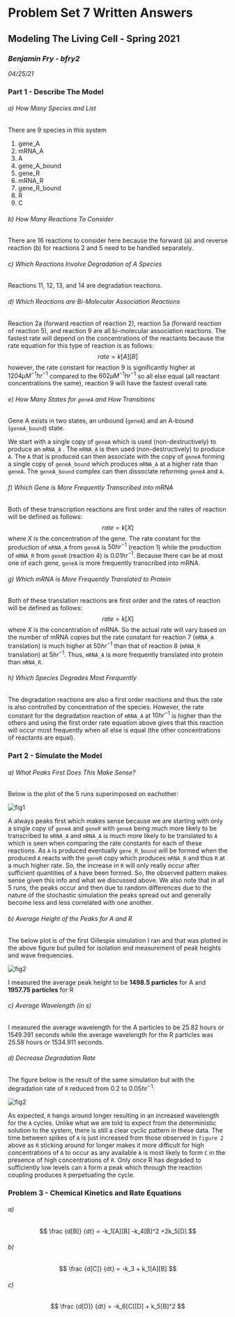 # Problem Set 7 Written Answers

## Modeling The Living Cell - Spring 2021

### *Benjamin Fry - bfry2*

*04/25/21*

### Part 1 - Describe The Model

###### a) How Many Species and List

There are 9 species in this system

1. gene_A
2. mRNA_A
3. A
4. gene_A_bound
5. gene_R
6. mRNA_R
7. gene_R_bound
8. R
9. C

###### b) How Many Reactions To Consider

There are 16 reactions to consider here because the forward (a) and reverse reaction (b) for reactions 2 and 5 need to be handled separately. 

###### c) Which Reactions Involve Degradation of A Species

Reactions 11, 12, 13, and 14 are degradation reactions. 

###### d) Which Reactions are Bi-Molecular Association Reactions

Reaction 2a (forward reaction of reaction 2), reaction 5a (forward reaction of reaction 5), and reaction 9 are all bi-molecular association reactions. The fastest rate will depend on the concentrations of the reactants because the rate equation for this type of reaction is as follows:
$$
rate = k[A][B]
$$
however, the rate constant for reaction 9 is significantly higher at $1204\mu M^{-1}hr^{-1}$ compared to the $602\mu M^{-1}hr^{-1}$ so all else equal (all reactant concentrations the same), reaction 9 will have the fastest overall rate.

###### e) How Many States for `geneA` and How Transitions

Gene A exists in two states, an unbound (`geneA`) and an A-bound (`geneA_bound`) state. 

We start with a single copy of `geneA` which is used (non-destructively) to produce an `mRNA_A` . The `mRNA_A` is then used (non-destructively) to produce `A`. The `A` that is produced can then associate with the copy of `geneA` forming a single copy of `geneA_bound` which produces `mRNA_A` at a higher rate than `geneA`. The `geneA_bound` complex can then dissociate reforming `geneA` and `A`.

###### f) Which Gene is More Frequently Transcribed into mRNA

Both of these transcription reactions are first order and the rates of reaction will be defined as follows:
$$
rate = k[X]
$$
where $X$ is the concentration of the gene. The rate constant for the production of `mRNA_A` from `geneA` is $50hr^{-1}$ (reaction 1) while the production of `mRNA_R` from `geneR` (reaction 4) is $0.01hr^{-1}$. Because there can be at most one of each gene, `geneA` is more frequently transcribed into mRNA. 

###### g) Which mRNA is More Frequently Translated to Protein

Both of these translation reactions are first order and the rates of reaction will be defined as follows:
$$
rate = k[X]
$$
where $X$ is the concentration of mRNA. So the actual rate will vary based on the number of mRNA copies but the rate constant for reaction 7 (`mRNA_A` translation) is much higher at $50hr^{-1}$ than that of reaction 8 (`mRNA_R` translation) at $5hr^{-1}$. Thus, `mRNA_A` is more frequently translated into protein than `mRNA_R`.

###### h) Which Species Degrades Most Frequently

The degradation reactions are also a first order reactions and thus the rate is also controlled by concentration of the species. However, the rate constant for the degradation reaction of `mRNA_A` at $10hr^{-1}$ is higher than the others and using the first order rate equation above gives that this reaction will occur most frequently when all else is equal (the other concentrations of reactants are equal).



### Part 2 - Simulate the Model

###### a) What Peaks First Does This Make Sense?

Below is the plot of the 5 runs superimposed on eachother:

![fig1](C:\Users\benfy\Desktop\Modeling\PS7\fig1.jpg)

A always peaks first which makes sense because we are starting with only a single copy of `geneA` and `geneR` with `geneA` being much more likely to be transcribed to `mRNA_A` and `mRNA_A` is much more likely to be translated to `A` which is seen when comparing the rate constants for each of these reactions. As `A` is produced eventually `gene_R_bound` will be formed when the produced `A` reacts with the `geneR` copy which produces `mRNA_R` and thus `R` at a much higher rate. So, the increase in `R` will only really occur after sufficient quantities of `A` have been formed. So, the observed pattern makes sense given this info and what we discussed above. We also note that in all 5 runs, the peaks occur and then due to random differences due to the nature of the stochastic simulation the peaks spread out and generally become less and less correlated with one another.

###### b) Average Height of the Peaks for A and R

The below plot is of the first Gillespie simulation I ran and that was plotted in the above figure but pulled for isolation and measurement of peak heights and wave frequencies.

![fig2](C:\Users\benfy\Desktop\Modeling\PS7\fig2.jpg)

I measured the average peak height to be **1498.5 particles** for A and **1957.75 particles** for R

###### c) Average Wavelength (in  s)

I measured the average wavelength for the A particles to be 25.82 hours or 1549.391 seconds while the average wavelength for the R particles was 25.58 hours or 1534.911 seconds.

###### d) Decrease Degradation Rate

The figure below is the result of the same simulation but with the degradation rate of `R`  reduced from $0.2$ to $0.05hr^{-1}$:

![fig2](C:\Users\benfy\Desktop\Modeling\PS7\fig3.jpg)

As expected, `R` hangs around longer resulting in an increased wavelength for the `A` cycles. Unlike what we are told to expect from the deterministic solution to the system, there is still a clear cyclic pattern in these data. The time between spikes of `A` is just increased from those observed in `figure 2` above as `R` sticking around for longer makes it more difficult for high concentrations of  `A` to occur as any available `A` is most likely to form `C` in the presence of high concentrations of `R`. Only once R has degraded to sufficiently low levels can `A` form a peak which through the reaction coupling produces `R` perpetuating the cycle.



### Problem 3 - Chemical Kinetics and Rate Equations

###### a)

$$
\frac {d[B]} {dt} = -k_1[A][B] -k_4[B]^2 +2k_5[D]
$$

###### b)

$$
\frac {d[C]} {dt} =  -k_3 + k_1[A][B]
$$

###### c)

$$
\frac {d[D]} {dt} =  -k_6[C][D] + k_5[B]^2
$$

